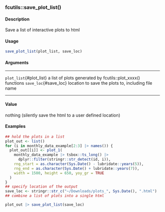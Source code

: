 ### fcutils::save_plot_list()

#### Description

Save a list of interactive plots to html

#### Usage

``` R
save_plot_list(plot_list, save_loc)
```

#### Arguments

  ------------------------- -------------------------------------------------------------
  `plot_list`{#plot_list}   a list of plots generated by fcutils::plot_xxxx() functions
  `save_loc`{#save_loc}     location to save the plots to, including file name
  ------------------------- -------------------------------------------------------------

#### Value

nothing (silently save the html to a user defined location)

#### Examples

``` R
## hold the plots in a list
plot_out <- list()
for (i in monthly_data_example[2:3] |> names()) {
  plot_out[[i]] <- plot_1(
    monthly_data_example |> tsbox::ts_long() |>
      dplyr::filter(stringr::str_detect(id, i)),
    rng_start = as.character(Sys.Date() - lubridate::years(5)),
    rng_end = as.character(Sys.Date() + lubridate::years(7)),
    width = 1500, height = 650, yoy_gr = TRUE
  )
}
## specify location of the output
save_loc <- stringr::str_c("~/Downloads/plots_", Sys.Date(), ".html")
## combine a list of plots into a single html

plot_out |> save_plot_list(save_loc)
```
